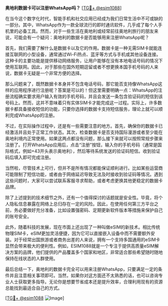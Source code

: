 **奥地利数据卡可以注册WhatsApp吗？** [[TG💪+ @esim1088](https://t.me/s/esim1088)]

在当今这个数字化时代，智能手机和社交应用已经成为我们日常生活中不可或缺的一部分。其中，WhatsApp作为一款全球流行的即时通讯软件，几乎成了每个人手机里的必备工具。然而，对于一些生活在奥地利或经常前往奥地利旅行的朋友来说，可能会有一个疑问：奥地利的数据卡是否能够用来注册WhatsApp呢？

首先，我们需要了解什么是数据卡以及它的作用。数据卡是一种无需SIM卡就能连接互联网的小型设备，通常通过Wi-Fi热点、蓝牙等方式与手机或其他设备连接。这种卡的主要功能是提供移动网络服务，让用户能够在没有本地电话号码的情况下使用互联网。因此，对于那些在国外短期逗留或者不想更换本国手机号码的人来说，数据卡无疑是一个非常方便的选择。

那么问题来了，既然数据卡本身并不包含电话号码，那它能否支持像WhatsApp这样的应用程序进行注册呢？答案是可以的！但这里需要明确一点：WhatsApp的注册流程确实要求用户输入有效的手机号码，并且会发送一条包含验证码的短信到该号码上。然而，这并不意味着只有实体SIM卡才能完成这一过程。实际上，许多数据卡都具备接收短信的功能，只要你选择的数据卡支持短信服务，理论上就可以顺利完成WhatsApp的注册。

不过，在实际操作过程中，还是有一些需要注意的地方。首先，确保你的数据卡已经激活并且处于正常工作状态。其次，检查数据卡是否支持国际漫游或者至少能在奥地利境内正常使用。如果这两点都没有问题，那么接下来就可以按照常规步骤来注册了。打开WhatsApp应用后，点击“注册”按钮，输入你的手机号码（通常是国际格式，例如+43开头表示奥地利），然后等待系统发送的验证码短信。收到验证码后填入即可完成注册。

当然啦，尽管技术上可行，但并不是所有情况都能保证顺利进行。比如某些运营商可能限制了短信功能，或者由于网络延迟导致无法及时接收到验证码等情况。遇到这些问题时，大家可以尝试联系客服寻求帮助，或者考虑更换其他更稳定的数据卡品牌。

除了上述提到的技术细节之外，还有一个值得探讨的话题就是安全性。毕竟，将个人隐私信息暴露在网络上总归存在一定的风险。因此，在使用任何第三方平台之前，务必要做好充分准备，比如设置强密码、定期更新软件版本等措施来保护自己的账号安全。

此外，随着科技的发展，现在市面上还出现了一种叫做eSIM的新技术。相比传统物理SIM卡，eSIM更加灵活便捷，因为它可以直接嵌入设备中而不需要额外安装。对于经常出国旅游或者商务出差的人来说，拥有一个支持多国通用的eSIM卡显然会带来极大的便利性。例如，ESIM1088就是一个专注于提供高质量eSIM解决方案的品牌，他们提供的产品覆盖多个国家和地区，非常适合那些希望随时随地保持在线状态的人群使用。

最后总结一下，奥地利的数据卡完全可以用来注册WhatsApp，只要满足一定的条件并且注意相关事项即可。当然，如果你对这方面还不太熟悉的话，也可以咨询专业人士获取更多指导。无论你是想要节省成本还是提升效率，合理利用现有的资源总能找到最适合自己的方式。

[[TG💪+ @esim1088](https://t.me/s/esim1088) ![Image](https://i.postimg.cc/4NQfJmqS/Snipaste-2025-05-13-00-14-12.png)]